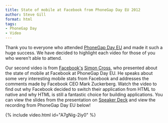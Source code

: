```yaml
---
title: State of mobile at Facebook from PhoneGap Day EU 2012
author: Steve Gill
format: html
tags:
- PhoneGap Day
- Video
---
```


Thank you to everyone who attended [PhoneGap Day EU](http://pgday.phonegap.com/eu2012/) and made it such a huge success. We have decided to highlight each video for those of you who weren't able to attend.

Our second video is from [Facebook's](http://facebook.com) [Simon Cross](http://twitter.com/sicross), who presented about the state of mobile at Facebook at PhoneGap Day EU. He speaks about some very interesting mobile stats from Facebook and addresses the comments made by Facebook CEO Mark Zuckerberg. Watch the video to find out why Facebook decided to switch their application from HTML to native and why HTML is still a fantastic choice for building applications. You can view the slides from the presentation on [Speaker Deck](https://speakerdeck.com/u/sicross/p/phonegap-day-eu-2012) and view the recording from PhoneGap Day EU below!

{% include video.html id="A7gNig-2iy0" %}
